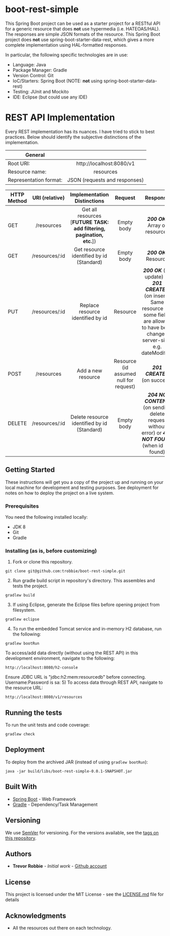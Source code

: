 # boot-rest-simple

This Spring Boot project can be used as a starter project for a RESTful API for a generic resource that does **not** use hypermedia (i.e. HATEOAS/HAL).  The responses are simple JSON formats of the resource.  This Spring Boot project does **not** use spring-boot-starter-data-rest, which gives a more complete implementation using HAL-formatted responses.  

In particular, the following specific technologies are in use:
- Language: Java
- Package Manager: Gradle
- Version Control: Git
- IoC/Starters: Spring Boot (NOTE: **not** using spring-boot-starter-data-rest)
- Testing: JUnit and Mockito
- IDE: Eclipse (but could use any IDE)

# REST API Implementation
Every REST implementation has its nuances.  I have tried to stick to best practices.  Below should identify the subjective distinctions of the implementation. 

| General  |  |
| ------------- |:-------------:|
| Root URI: | http://localhost:8080/v1 |
| Resource name: | resources |
| Representation format: | JSON (requests and responses) |

| HTTP Method  | URI (relative) | Implementation Distinctions  | Request  | Response  |
| ------------- |:-------------:|:-------------:|:------:|:------:|
| GET | /resources| Get all resources [**FUTURE TASK: add filtering, pagination, etc.**]) | Empty body | ***200 OK***: Array of resources |
| GET | /resources/:id | Get resource identified by id (Standard)| Empty body | ***200 OK***: Resource |
| PUT | /resources/:id | Replace resource identified by id | Resource | ***200 OK*** (on update) or ***201 CREATED*** (on insert): Same resource but some fields are allowed to have been changed server-side, e.g. dateModified |
| POST | /resources | Add a new resource | Resource (id assumed null for request) | ***201 CREATED*** (on success) |
| DELETE | /resources/:id | Delete resource identified by id (Standard)| Empty body | ***204 NO CONTENT*** (on sending delete request without error) or ***404 NOT FOUND*** (when id not found) |

## Getting Started

These instructions will get you a copy of the project up and running on your local machine for development and testing purposes. See deployment for notes on how to deploy the project on a live system.

### Prerequisites

You need the following installed locally:
- JDK 8
- Git
- Gradle

### Installing (as is, before customizing)

1) Fork or clone this repository.
```
git clone git@github.com:trobbie/boot-rest-simple.git
```
2) Run gradle build script in repository's directory.  This assembles and tests the project.
```
gradlew build
```
3) If using Eclipse, generate the Eclipse files before opening project from filesystem.
```
gradlew eclipse
```
4) To run the embedded Tomcat service and in-memory H2 database, run the following:
```
gradlew bootRun
```
To access/add data directly (without using the REST API) in this development environment, navigate to the following:
```
http://localhost:8080/h2-console
```
Ensure JDBC URL is "jdbc:h2:mem:resourcedb" before connecting.  Username:Password is sa:<empty password>
5) To access data through REST API, navigate to the resource URL:
```
http://localhost:8080/v1/resources
```

## Running the tests

To run the unit tests and code coverage:
```
gradlew check
```

## Deployment

To deploy from the archived JAR (instead of using ``` gradlew bootRun ```):
```
java -jar build/libs/boot-rest-simple-0.0.1-SNAPSHOT.jar
```

## Built With

* [Spring Boot](https://spring.io/projects/spring-boot/) - Web Framework
* [Gradle](https://gradle.org/) - Dependency/Task Management

## Versioning

We use [SemVer](http://semver.org/) for versioning. For the versions available, see the [tags on this repository](https://github.com/trobbie/boot-rest-simple/releases). 

## Authors

* **Trevor Robbie** - *Initial work* - [Github account](https://github.com/trobbie)

## License

This project is licensed under the MIT License - see the [LICENSE.md](LICENSE.md) file for details

## Acknowledgments

* All the resources out there on each technology.
